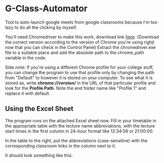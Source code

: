 # G-Class-Automator
Tool to auto-launch google meets from google classrooms because I'm too lazy to do all the clicking by myself.

You'll need Chromedriver to make this work, download link [here](https://chromedriver.chromium.org/downloads).
(Download the correct version according to the version of Chrome you're using righjt now that you can check in the Control Panel)
Extract the chromedriver.exe file to a suitable place and add the absolute path to the chrome_path variable in the code.

Side note: If you're using a different Chrome profile for your college stuff, you can change the program to use that profile only by changing the path from "Default" to however it is stored on your computer. To see what it is stored as, write **chrome://version/** in the URL of that particular profile and look for the **Profile Path**. Note the end folder name like "Profile 1" and replace it with default.

## Using the Excel Sheet
The program runs on the attached Excel sheet now. Fill in your timetable in the appropriate table with the lecture name abbreviations, with the lecture start times in the first column in 24-hour format like 12:34:56 or 21:00:00. 

In the table to the right, put the abbreviations (case-sensitive) with the corresponding classroom links in the column next to it.

It should look something like this: